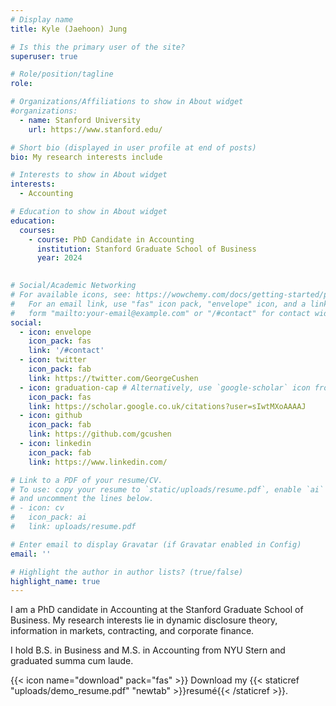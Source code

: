 ```yaml
---
# Display name
title: Kyle (Jaehoon) Jung

# Is this the primary user of the site?
superuser: true

# Role/position/tagline
role: 

# Organizations/Affiliations to show in About widget
#organizations:
  - name: Stanford University
    url: https://www.stanford.edu/

# Short bio (displayed in user profile at end of posts)
bio: My research interests include

# Interests to show in About widget
interests:
  - Accounting

# Education to show in About widget
education:
  courses:
    - course: PhD Candidate in Accounting
      institution: Stanford Graduate School of Business
      year: 2024
   

# Social/Academic Networking
# For available icons, see: https://wowchemy.com/docs/getting-started/page-builder/#icons
#   For an email link, use "fas" icon pack, "envelope" icon, and a link in the
#   form "mailto:your-email@example.com" or "/#contact" for contact widget.
social:
  - icon: envelope
    icon_pack: fas
    link: '/#contact'
  - icon: twitter
    icon_pack: fab
    link: https://twitter.com/GeorgeCushen
  - icon: graduation-cap # Alternatively, use `google-scholar` icon from `ai` icon pack
    icon_pack: fas
    link: https://scholar.google.co.uk/citations?user=sIwtMXoAAAAJ
  - icon: github
    icon_pack: fab
    link: https://github.com/gcushen
  - icon: linkedin
    icon_pack: fab
    link: https://www.linkedin.com/

# Link to a PDF of your resume/CV.
# To use: copy your resume to `static/uploads/resume.pdf`, enable `ai` icons in `params.toml`,
# and uncomment the lines below.
# - icon: cv
#   icon_pack: ai
#   link: uploads/resume.pdf

# Enter email to display Gravatar (if Gravatar enabled in Config)
email: ''

# Highlight the author in author lists? (true/false)
highlight_name: true
---
```


I am a PhD candidate in Accounting at the Stanford Graduate School of Business.
My research interests lie in dynamic disclosure theory, information in markets, contracting, and corporate finance.

I hold B.S. in Business and M.S. in Accounting from NYU Stern and graduated summa cum laude.

{{< icon name="download" pack="fas" >}} Download my {{< staticref "uploads/demo_resume.pdf" "newtab" >}}resumé{{< /staticref >}}.
